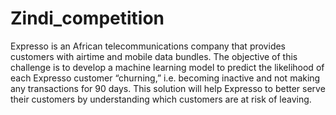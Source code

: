 # Zindi_competition
Expresso is an African telecommunications company that provides customers with airtime and mobile data bundles. The objective of this challenge is to develop a machine learning model to predict the likelihood of each Expresso customer “churning,” i.e. becoming inactive and not making any transactions for 90 days.  This solution will help Expresso to better serve their customers by understanding which customers are at risk of leaving.
